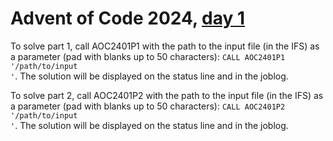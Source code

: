 # Advent of Code 2024, [day 1](https://adventofcode.com/2024/day/1)

To solve part 1, call AOC2401P1 with the path to the input file (in the IFS) as a parameter (pad with blanks up to 50 characters): ```CALL AOC2401P1 '/path/to/input                                                                            '```.
The solution will be displayed on the status line and in the joblog.

To solve part 2, call AOC2401P2 with the path to the input file (in the IFS) as a parameter (pad with blanks up to 50 characters): ```CALL AOC2401P2 '/path/to/input                                                                            '```.
The solution will be displayed on the status line and in the joblog.
